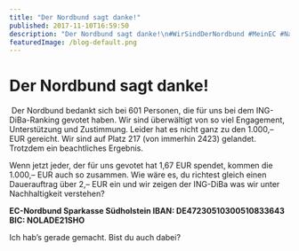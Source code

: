 ```yaml
---
title: "Der Nordbund sagt danke!"
published: 2017-11-10T16:59:50
description: "Der Nordbund sagt danke!\n#WirSindDerNordbund #MeinEC #Nachhaltigkeit #JetztErstRecht #zweieuro"
featuredImage: /blog-default.png
---
```


# Der Nordbund sagt danke!

<img loading="lazy" src="/old/thank-you-2179891.jpg" alt> 
Der Nordbund bedankt sich bei 601 Personen, die für uns bei dem ING-DiBa-Ranking gevotet haben. Wir sind überwältigt von so viel Engagement, Unterstützung und Zustimmung. Leider hat es nicht ganz zu den 1.000,&#8211; EUR gereicht. Wir sind auf Platz 217 (von immerhin 2423) gelandet. Trotzdem ein beachtliches Ergebnis.

Wenn jetzt jeder, der für uns gevotet hat 1,67 EUR spendet, kommen die 1.000,&#8211; EUR auch so zusammen. 
Wie wäre es, du richtest gleich einen Dauerauftrag über 2,&#8211; EUR ein und wir zeigen der ING-DiBa was wir unter Nachhaltigkeit verstehen?

**EC-Nordbund 
Sparkasse Südholstein 
IBAN: DE47230510300510833643 
BIC: NOLADE21SHO**

Ich hab&#8217;s gerade gemacht. Bist du auch dabei? 
<img loading="lazy" src="/old/piggy-bank-2930506.jpg" alt> 
<img loading="lazy" src="/old/money-2724235.jpg" alt>
